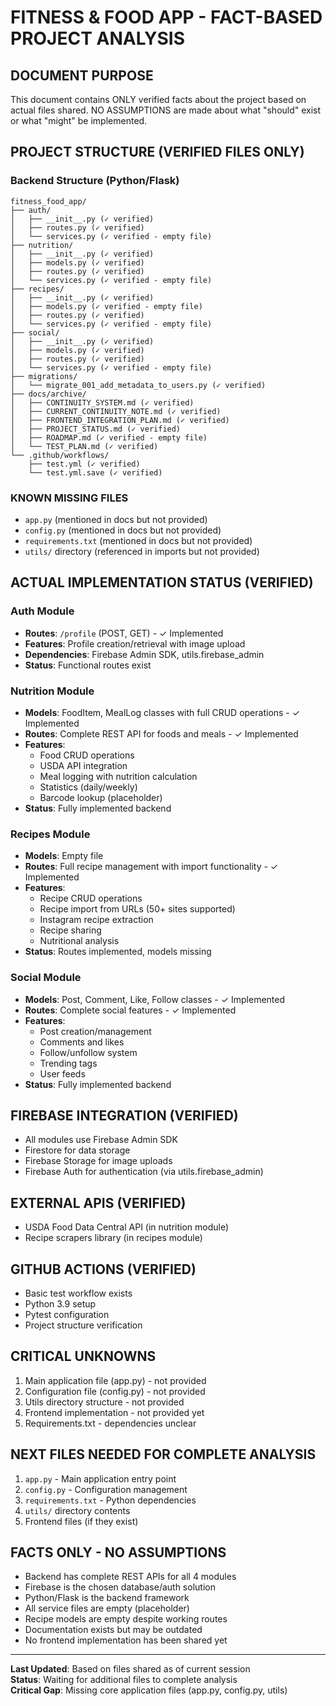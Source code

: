 # FITNESS & FOOD APP - FACT-BASED PROJECT ANALYSIS

## DOCUMENT PURPOSE
This document contains ONLY verified facts about the project based on actual files shared. NO ASSUMPTIONS are made about what "should" exist or what "might" be implemented.

## PROJECT STRUCTURE (VERIFIED FILES ONLY)

### Backend Structure (Python/Flask)
```
fitness_food_app/
├── auth/
│   ├── __init__.py (✓ verified)
│   ├── routes.py (✓ verified)
│   └── services.py (✓ verified - empty file)
├── nutrition/
│   ├── __init__.py (✓ verified)
│   ├── models.py (✓ verified)
│   ├── routes.py (✓ verified)
│   └── services.py (✓ verified - empty file)
├── recipes/
│   ├── __init__.py (✓ verified)
│   ├── models.py (✓ verified - empty file)
│   ├── routes.py (✓ verified)
│   └── services.py (✓ verified - empty file)
├── social/
│   ├── __init__.py (✓ verified)
│   ├── models.py (✓ verified)
│   ├── routes.py (✓ verified)
│   └── services.py (✓ verified - empty file)
├── migrations/
│   └── migrate_001_add_metadata_to_users.py (✓ verified)
├── docs/archive/
│   ├── CONTINUITY_SYSTEM.md (✓ verified)
│   ├── CURRENT_CONTINUITY_NOTE.md (✓ verified)
│   ├── FRONTEND_INTEGRATION_PLAN.md (✓ verified)
│   ├── PROJECT_STATUS.md (✓ verified)
│   ├── ROADMAP.md (✓ verified - empty file)
│   └── TEST_PLAN.md (✓ verified)
└── .github/workflows/
    ├── test.yml (✓ verified)
    └── test.yml.save (✓ verified)
```

### KNOWN MISSING FILES
- `app.py` (mentioned in docs but not provided)
- `config.py` (mentioned in docs but not provided)
- `requirements.txt` (mentioned in docs but not provided)
- `utils/` directory (referenced in imports but not provided)

## ACTUAL IMPLEMENTATION STATUS (VERIFIED)

### Auth Module
- **Routes**: `/profile` (POST, GET) - ✓ Implemented
- **Features**: Profile creation/retrieval with image upload
- **Dependencies**: Firebase Admin SDK, utils.firebase_admin
- **Status**: Functional routes exist

### Nutrition Module
- **Models**: FoodItem, MealLog classes with full CRUD operations - ✓ Implemented
- **Routes**: Complete REST API for foods and meals - ✓ Implemented
- **Features**: 
  - Food CRUD operations
  - USDA API integration
  - Meal logging with nutrition calculation
  - Statistics (daily/weekly)
  - Barcode lookup (placeholder)
- **Status**: Fully implemented backend

### Recipes Module
- **Models**: Empty file
- **Routes**: Full recipe management with import functionality - ✓ Implemented
- **Features**:
  - Recipe CRUD operations
  - Recipe import from URLs (50+ sites supported)
  - Instagram recipe extraction
  - Recipe sharing
  - Nutritional analysis
- **Status**: Routes implemented, models missing

### Social Module
- **Models**: Post, Comment, Like, Follow classes - ✓ Implemented
- **Routes**: Complete social features - ✓ Implemented
- **Features**:
  - Post creation/management
  - Comments and likes
  - Follow/unfollow system
  - Trending tags
  - User feeds
- **Status**: Fully implemented backend

## FIREBASE INTEGRATION (VERIFIED)
- All modules use Firebase Admin SDK
- Firestore for data storage
- Firebase Storage for image uploads
- Firebase Auth for authentication (via utils.firebase_admin)

## EXTERNAL APIS (VERIFIED)
- USDA Food Data Central API (in nutrition module)
- Recipe scrapers library (in recipes module)

## GITHUB ACTIONS (VERIFIED)
- Basic test workflow exists
- Python 3.9 setup
- Pytest configuration
- Project structure verification

## CRITICAL UNKNOWNS
1. Main application file (app.py) - not provided
2. Configuration file (config.py) - not provided
3. Utils directory structure - not provided
4. Frontend implementation - not provided yet
5. Requirements.txt - dependencies unclear

## NEXT FILES NEEDED FOR COMPLETE ANALYSIS
1. `app.py` - Main application entry point
2. `config.py` - Configuration management
3. `requirements.txt` - Python dependencies
4. `utils/` directory contents
5. Frontend files (if they exist)

## FACTS ONLY - NO ASSUMPTIONS
- Backend has complete REST APIs for all 4 modules
- Firebase is the chosen database/auth solution
- Python/Flask is the backend framework
- All service files are empty (placeholder)
- Recipe models are empty despite working routes
- Documentation exists but may be outdated
- No frontend implementation has been shared yet

---
**Last Updated**: Based on files shared as of current session  
**Status**: Waiting for additional files to complete analysis  
**Critical Gap**: Missing core application files (app.py, config.py, utils)